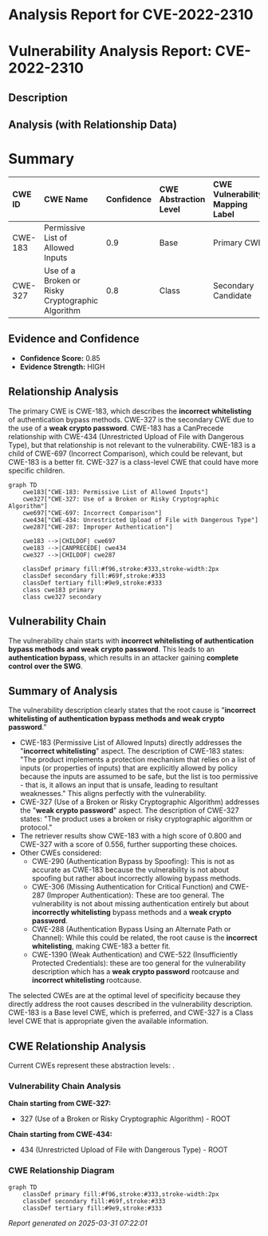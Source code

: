 # Analysis Report for CVE-2022-2310

# Vulnerability Analysis Report: CVE-2022-2310

## Description



## Analysis (with Relationship Data)

# Summary
| CWE ID  | CWE Name                                                              | Confidence | CWE Abstraction Level | CWE Vulnerability Mapping Label | CWE-Vulnerability Mapping Notes |
| :-------- | :-------------------------------------------------------------------- | :--------- | :---------------------- | :------------------------------ | :------------------------------ |
| CWE-183 | Permissive List of Allowed Inputs                                     | 0.9        | Base                    | Primary CWE                     | Allowed                         |
| CWE-327 | Use of a Broken or Risky Cryptographic Algorithm                      | 0.8        | Class                   | Secondary Candidate             | Allowed-with-Review             |

## Evidence and Confidence

*   **Confidence Score:** 0.85
*   **Evidence Strength:** HIGH

## Relationship Analysis
The primary CWE is CWE-183, which describes the **incorrect whitelisting** of authentication bypass methods. CWE-327 is the secondary CWE due to the use of a **weak crypto password**. CWE-183 has a CanPrecede relationship with CWE-434 (Unrestricted Upload of File with Dangerous Type), but that relationship is not relevant to the vulnerability. CWE-183 is a child of CWE-697 (Incorrect Comparison), which could be relevant, but CWE-183 is a better fit. CWE-327 is a class-level CWE that could have more specific children.

```mermaid
graph TD
    cwe183["CWE-183: Permissive List of Allowed Inputs"]
    cwe327["CWE-327: Use of a Broken or Risky Cryptographic Algorithm"]
    cwe697["CWE-697: Incorrect Comparison"]
    cwe434["CWE-434: Unrestricted Upload of File with Dangerous Type"]
    cwe287["CWE-287: Improper Authentication"]

    cwe183 -->|CHILDOF| cwe697
    cwe183 -->|CANPRECEDE| cwe434
    cwe327 -->|CHILDOF| cwe287

    classDef primary fill:#f96,stroke:#333,stroke-width:2px
    classDef secondary fill:#69f,stroke:#333
    classDef tertiary fill:#9e9,stroke:#333
    class cwe183 primary
    class cwe327 secondary
```

## Vulnerability Chain
The vulnerability chain starts with **incorrect whitelisting of authentication bypass methods and weak crypto password**. This leads to an **authentication bypass**, which results in an attacker gaining **complete control over the SWG**.

## Summary of Analysis
The vulnerability description clearly states that the root cause is "**incorrect whitelisting of authentication bypass methods and weak crypto password**."

*   CWE-183 (Permissive List of Allowed Inputs) directly addresses the "**incorrect whitelisting**" aspect. The description of CWE-183 states: "The product implements a protection mechanism that relies on a list of inputs (or properties of inputs) that are explicitly allowed by policy because the inputs are assumed to be safe, but the list is too permissive - that is, it allows an input that is unsafe, leading to resultant weaknesses." This aligns perfectly with the vulnerability.
*   CWE-327 (Use of a Broken or Risky Cryptographic Algorithm) addresses the "**weak crypto password**" aspect. The description of CWE-327 states: "The product uses a broken or risky cryptographic algorithm or protocol."
*   The retriever results show CWE-183 with a high score of 0.800 and CWE-327 with a score of 0.556, further supporting these choices.
*   Other CWEs considered:
    *   CWE-290 (Authentication Bypass by Spoofing): This is not as accurate as CWE-183 because the vulnerability is not about spoofing but rather about incorrectly allowing bypass methods.
    *   CWE-306 (Missing Authentication for Critical Function) and CWE-287 (Improper Authentication): These are too general. The vulnerability is not about missing authentication entirely but about **incorrectly whitelisting** bypass methods and a **weak crypto password**.
    *   CWE-288 (Authentication Bypass Using an Alternate Path or Channel): While this could be related, the root cause is the **incorrect whitelisting**, making CWE-183 a better fit.
    *   CWE-1390 (Weak Authentication) and CWE-522 (Insufficiently Protected Credentials): these are too general for the vulnerability description which has a **weak crypto password** rootcause and **incorrect whitelisting** rootcause.

The selected CWEs are at the optimal level of specificity because they directly address the root causes described in the vulnerability description. CWE-183 is a Base level CWE, which is preferred, and CWE-327 is a Class level CWE that is appropriate given the available information.


## CWE Relationship Analysis

Current CWEs represent these abstraction levels: .


### Vulnerability Chain Analysis

**Chain starting from CWE-327:**
- 327 (Use of a Broken or Risky Cryptographic Algorithm) - ROOT


**Chain starting from CWE-434:**
- 434 (Unrestricted Upload of File with Dangerous Type) - ROOT



### CWE Relationship Diagram

```mermaid
graph TD
    classDef primary fill:#f96,stroke:#333,stroke-width:2px
    classDef secondary fill:#69f,stroke:#333
    classDef tertiary fill:#9e9,stroke:#333
```



*Report generated on 2025-03-31 07:22:01*
